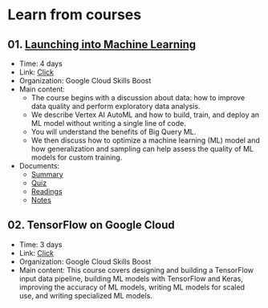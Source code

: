 # Learn from courses

## 01. [Launching into Machine Learning](https://github.com/thien1892/learn_from_courses/tree/master/Launching%20into%20Machine%20Learning)
- Time: 4 days
- Link: [Click](https://www.cloudskillsboost.google/course_templates/8)
- Organization: Google Cloud Skills Boost
- Main content: 
    - The course begins with a discussion about data: how to improve data quality and perform exploratory data analysis. 
    - We describe Vertex AI AutoML and how to build, train, and deploy an ML model without writing a single line of code.  
    - You will understand the benefits of Big Query ML. 
    - We then discuss how to optimize a machine learning (ML) model and how generalization and sampling can help assess the quality of ML models for custom training.
- Documents:
    - [Summary](https://github.com/thien1892/learn_from_courses/blob/master/Launching%20into%20Machine%20Learning/Documents/summary.pdf)
    - [Quiz](https://github.com/thien1892/learn_from_courses/blob/master/Launching%20into%20Machine%20Learning/Documents/Quiz%20Question.pdf)
    - [Readings](https://github.com/thien1892/learn_from_courses/blob/master/Launching%20into%20Machine%20Learning/Documents/reading.pdf)
    - [Notes](https://github.com/thien1892/learn_from_courses/blob/master/Launching%20into%20Machine%20Learning/README.md)

## 02. TensorFlow on Google Cloud
- Time: 3 days
- Link: [Click](https://www.cloudskillsboost.google/course_templates/12)
- Organization: Google Cloud Skills Boost
- Main content: This course covers designing and building a TensorFlow input data pipeline, building ML models with TensorFlow and Keras, improving the accuracy of ML models, writing ML models for scaled use, and writing specialized ML models.